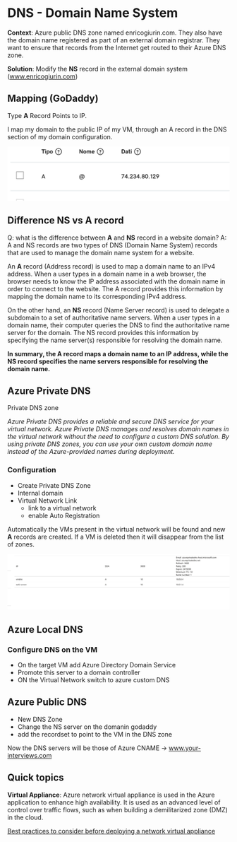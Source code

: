 # DNS - Domain Name System 


**Context**: Azure public DNS zone named enricogiurin.com. They also have the domain name registered as part of an external domain registrar. They want to ensure that records from the Internet get routed to their Azure DNS zone.

**Solution**: Modify the **NS** record in the external domain system (www.enricogiurin.com)

## Mapping (GoDaddy)
Type **A** Record Points to IP.

I map my domain to the public IP of my VM, through an A record in the DNS section of my domain configuration.

![GoDaddy](images/dns-A-record.png)

## Difference NS vs A record
Q: what is the difference between **A** and **NS** record in a website domain?
A: A and NS records are two types of DNS (Domain Name System) records that are used to manage the domain name system for a website.

An **A** record (Address record) is used to map a domain name to an IPv4 address. When a user types in a domain name in a web browser, the browser needs to know the IP address associated with the domain name in order to connect to the website. The A record provides this information by mapping the domain name to its corresponding IPv4 address.

On the other hand, an **NS** record (Name Server record) is used to delegate a subdomain to a set of authoritative name servers. When a user types in a domain name, their computer queries the DNS to find the authoritative name server for the domain. The NS record provides this information by specifying the name server(s) responsible for resolving the domain name.

**In summary, the A record maps a domain name to an IP address, while the NS record specifies the name servers responsible for resolving the domain name.**

## Azure Private DNS
Private DNS zone

_Azure Private DNS provides a reliable and secure DNS service for your virtual network. Azure Private DNS manages and resolves domain names in the virtual network without the need to configure a custom DNS solution. By using private DNS zones, you can use your own custom domain name instead of the Azure-provided names during deployment._
### Configuration
- Create Private DNS Zone
- Internal domain
- Virtual Network Link
    - link to a virtual network
    - enable Auto Registration

Automatically the VMs present in the virtual network will be found and new **A** records are created.
If a VM is deleted then it will disappear from the list of zones.

![Virtual Network](images/virtual-network.png)



## Azure Local DNS
### Configure DNS on the VM
- On the target VM add Azure Directory Domain Service
- Promote this server to a domain controller
- ON the Virtual Network switch to azure custom DNS

## Azure Public DNS
- New DNS Zone
- Change the NS server on the domanin godaddy
- add the recordset to point to the VM in the DNS zone

Now the DNS servers will be those of Azure
CNAME -> www.your-interviews.com


## Quick topics
**Virtual Appliance**: Azure network virtual appliance is used in the Azure application to enhance high availability. It is used as an advanced level of control over traffic flows, such as when building a demilitarized zone (DMZ) in the cloud.

[Best practices to consider before deploying a network virtual appliance](https://azure.microsoft.com/en-us/blog/best-practices-to-consider-before-deploying-a-network-virtual-appliance/)


